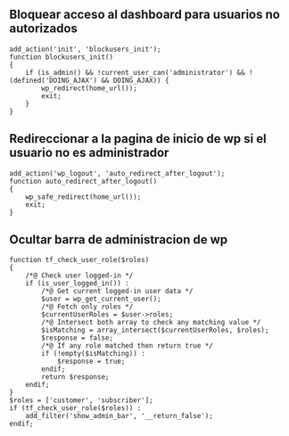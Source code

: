 ## Bloquear acceso al dashboard para usuarios no autorizados

```
add_action('init', 'blockusers_init');
function blockusers_init()
{
    if (is_admin() && !current_user_can('administrator') && !(defined('DOING_AJAX') && DOING_AJAX)) {
        wp_redirect(home_url());
        exit;
    }
}
```

## Redireccionar a la pagina de inicio de wp si el usuario no es administrador


```
add_action('wp_logout', 'auto_redirect_after_logout');
function auto_redirect_after_logout()
{
    wp_safe_redirect(home_url());
    exit;
}
```


## Ocultar barra de administracion de wp

```
function tf_check_user_role($roles)
{
    /*@ Check user logged-in */
    if (is_user_logged_in()) :
        /*@ Get current logged-in user data */
        $user = wp_get_current_user();
        /*@ Fetch only roles */
        $currentUserRoles = $user->roles;
        /*@ Intersect both array to check any matching value */
        $isMatching = array_intersect($currentUserRoles, $roles);
        $response = false;
        /*@ If any role matched then return true */
        if (!empty($isMatching)) :
            $response = true;
        endif;
        return $response;
    endif;
}
$roles = ['customer', 'subscriber'];
if (tf_check_user_role($roles)) :
    add_filter('show_admin_bar', '__return_false');
endif;
```
